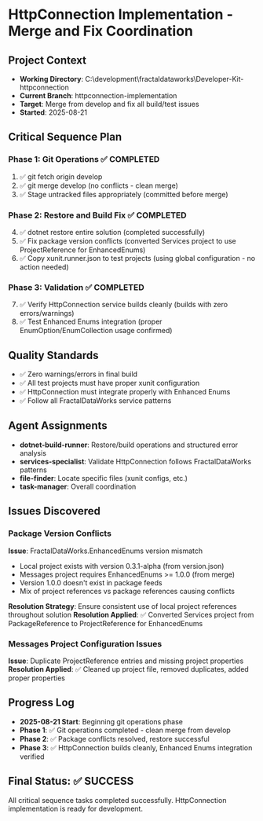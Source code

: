 # HttpConnection Implementation - Merge and Fix Coordination

## Project Context
- **Working Directory**: C:\development\fractaldataworks\Developer-Kit-httpconnection
- **Current Branch**: httpconnection-implementation
- **Target**: Merge from develop and fix all build/test issues
- **Started**: 2025-08-21

## Critical Sequence Plan

### Phase 1: Git Operations ✅ COMPLETED
1. ✅ git fetch origin develop 
2. ✅ git merge develop (no conflicts - clean merge)
3. ✅ Stage untracked files appropriately (committed before merge)

### Phase 2: Restore and Build Fix ✅ COMPLETED
4. ✅ dotnet restore entire solution (completed successfully)
5. ✅ Fix package version conflicts (converted Services project to use ProjectReference for EnhancedEnums)
6. ✅ Copy xunit.runner.json to test projects (using global configuration - no action needed)

### Phase 3: Validation ✅ COMPLETED
7. ✅ Verify HttpConnection service builds cleanly (builds with zero errors/warnings)
8. ✅ Test Enhanced Enums integration (proper EnumOption/EnumCollection usage confirmed)

## Quality Standards
- ✅ Zero warnings/errors in final build
- ✅ All test projects must have proper xunit configuration
- ✅ HttpConnection must integrate properly with Enhanced Enums
- ✅ Follow all FractalDataWorks service patterns

## Agent Assignments
- **dotnet-build-runner**: Restore/build operations and structured error analysis
- **services-specialist**: Validate HttpConnection follows FractalDataWorks patterns
- **file-finder**: Locate specific files (xunit configs, etc.)
- **task-manager**: Overall coordination

## Issues Discovered

### Package Version Conflicts
**Issue**: FractalDataWorks.EnhancedEnums version mismatch
- Local project exists with version 0.3.1-alpha (from version.json)
- Messages project requires EnhancedEnums >= 1.0.0 (from merge)
- Version 1.0.0 doesn't exist in package feeds
- Mix of project references vs package references causing conflicts

**Resolution Strategy**: Ensure consistent use of local project references throughout solution
**Resolution Applied**: ✅ Converted Services project from PackageReference to ProjectReference for EnhancedEnums

### Messages Project Configuration Issues  
**Issue**: Duplicate ProjectReference entries and missing project properties
**Resolution Applied**: ✅ Cleaned up project file, removed duplicates, added proper properties

## Progress Log
- **2025-08-21 Start**: Beginning git operations phase
- **Phase 1**: ✅ Git operations completed - clean merge from develop
- **Phase 2**: ✅ Package conflicts resolved, restore successful  
- **Phase 3**: ✅ HttpConnection builds cleanly, Enhanced Enums integration verified

## Final Status: ✅ SUCCESS
All critical sequence tasks completed successfully. HttpConnection implementation is ready for development.